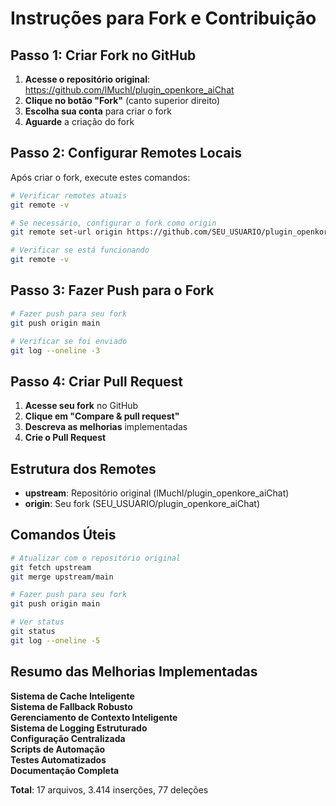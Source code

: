 # Instruções para Fork e Contribuição

## **Passo 1: Criar Fork no GitHub**

1. **Acesse o repositório original**: https://github.com/lMuchl/plugin_openkore_aiChat
2. **Clique no botão "Fork"** (canto superior direito)
3. **Escolha sua conta** para criar o fork
4. **Aguarde** a criação do fork

## **Passo 2: Configurar Remotes Locais**

Após criar o fork, execute estes comandos:

```bash
# Verificar remotes atuais
git remote -v

# Se necessário, configurar o fork como origin
git remote set-url origin https://github.com/SEU_USUARIO/plugin_openkore_aiChat.git

# Verificar se está funcionando
git remote -v
```

## **Passo 3: Fazer Push para o Fork**

```bash
# Fazer push para seu fork
git push origin main

# Verificar se foi enviado
git log --oneline -3
```

## **Passo 4: Criar Pull Request**

1. **Acesse seu fork** no GitHub
2. **Clique em "Compare & pull request"**
3. **Descreva as melhorias** implementadas
4. **Crie o Pull Request**

## **Estrutura dos Remotes**

- **upstream**: Repositório original (lMuchl/plugin_openkore_aiChat)
- **origin**: Seu fork (SEU_USUARIO/plugin_openkore_aiChat)

## **Comandos Úteis**

```bash
# Atualizar com o repositório original
git fetch upstream
git merge upstream/main

# Fazer push para seu fork
git push origin main

# Ver status
git status
git log --oneline -5
```

## **Resumo das Melhorias Implementadas**

**Sistema de Cache Inteligente**  
**Sistema de Fallback Robusto**  
**Gerenciamento de Contexto Inteligente**  
**Sistema de Logging Estruturado**  
**Configuração Centralizada**  
**Scripts de Automação**  
**Testes Automatizados**  
**Documentação Completa**  

**Total**: 17 arquivos, 3.414 inserções, 77 deleções
